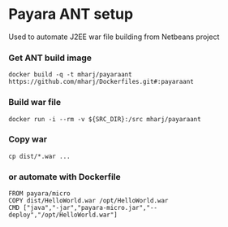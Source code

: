 Payara ANT setup
================
Used to automate J2EE war file building from Netbeans project

### Get ANT build image
```
docker build -q -t mharj/payaraant https://github.com/mharj/Dockerfiles.git#:payaraant
```
### Build war file
```
docker run -i --rm -v ${SRC_DIR}:/src mharj/payaraant
```
### Copy war
```
cp dist/*.war ...
```
### or automate with Dockerfile
```
FROM payara/micro
COPY dist/HelloWorld.war /opt/HelloWorld.war
CMD ["java","-jar","payara-micro.jar","--deploy","/opt/HelloWorld.war"]
```
